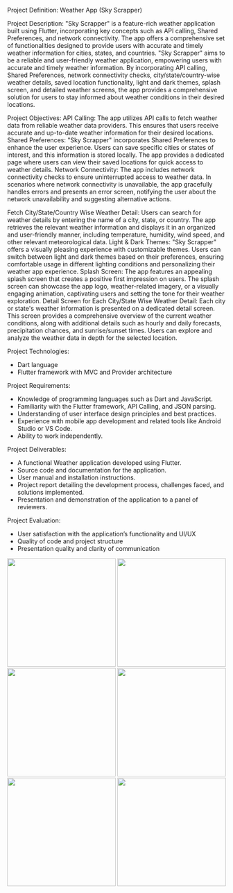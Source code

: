 Project Definition: Weather App (Sky Scrapper)

Project Description:
"Sky Scrapper" is a feature-rich weather application built using Flutter, incorporating key
concepts such as API calling, Shared Preferences, and network connectivity. The app offers a
comprehensive set of functionalities designed to provide users with accurate and timely weather
information for cities, states, and countries.
"Sky Scrapper" aims to be a reliable and user-friendly weather application, empowering users
with accurate and timely weather information. By incorporating API calling, Shared Preferences,
network connectivity checks, city/state/country-wise weather details, saved location
functionality, light and dark themes, splash screen, and detailed weather screens, the app
provides a comprehensive solution for users to stay informed about weather conditions in their
desired locations.

Project Objectives:
API Calling: The app utilizes API calls to fetch weather data from reliable weather data
providers. This ensures that users receive accurate and up-to-date weather information for their
desired locations.
Shared Preferences: "Sky Scrapper" incorporates Shared Preferences to enhance the user
experience. Users can save specific cities or states of interest, and this information is stored
locally. The app provides a dedicated page where users can view their saved locations for quick
access to weather details.
Network Connectivity: The app includes network connectivity checks to ensure uninterrupted
access to weather data. In scenarios where network connectivity is unavailable, the app
gracefully handles errors and presents an error screen, notifying the user about the network
unavailability and suggesting alternative actions.

Fetch City/State/Country Wise Weather Detail: Users can search for weather details by
entering the name of a city, state, or country. The app retrieves the relevant weather information
and displays it in an organized and user-friendly manner, including temperature, humidity, wind
speed, and other relevant meteorological data.
Light & Dark Themes: "Sky Scrapper" offers a visually pleasing experience with customizable
themes. Users can switch between light and dark themes based on their preferences, ensuring
comfortable usage in different lighting conditions and personalizing their weather app
experience.
Splash Screen: The app features an appealing splash screen that creates a positive first
impression on users. The splash screen can showcase the app logo, weather-related imagery, or a
visually engaging animation, captivating users and setting the tone for their weather exploration.
Detail Screen for Each City/State Wise Weather Detail: Each city or state's weather
information is presented on a dedicated detail screen. This screen provides a comprehensive
overview of the current weather conditions, along with additional details such as hourly and
daily forecasts, precipitation chances, and sunrise/sunset times. Users can explore and analyze
the weather data in depth for the selected location.

Project Technologies:
- Dart language
- Flutter framework with MVC and Provider architecture

Project Requirements:
- Knowledge of programming languages such as Dart and JavaScript.
- Familiarity with the Flutter framework, API Calling, and JSON parsing.
- Understanding of user interface design principles and best practices.
- Experience with mobile app development and related tools like Android Studio or VS Code.
- Ability to work independently.

Project Deliverables:
- A functional Weather application developed using Flutter.
- Source code and documentation for the application.
- User manual and installation instructions.
- Project report detailing the development process, challenges faced, and solutions implemented.
- Presentation and demonstration of the application to a panel of reviewers.

Project Evaluation:
- User satisfaction with the application’s functionality and UI/UX
- Quality of code and project structure
- Presentation quality and clarity of communication
  
<img src ="https://github.com/NeelManiya25/Adv_Flutter_Weather_App/assets/131368162/685bdd15-4c71-4cba-9b5f-285db14a3187" width ="250px">
<img src ="https://github.com/NeelManiya25/Adv_Flutter_Weather_App/assets/131368162/2487b308-3e7e-43d5-922e-57108797cfd0" width ="250px">
<img src ="https://github.com/NeelManiya25/Adv_Flutter_Weather_App/assets/131368162/8cc1b692-48a7-4762-805c-9253dab846b6" width ="250px">
<img src ="https://github.com/NeelManiya25/Adv_Flutter_Weather_App/assets/131368162/e4e0311b-0e86-4a40-b6f2-f1e3b192aefe" width ="250px">
<img src ="https://github.com/NeelManiya25/Adv_Flutter_Weather_App/assets/131368162/c8f94f20-40b7-4edd-8fb5-370929b91b52" width ="250px">
<img src ="https://github.com/NeelManiya25/Adv_Flutter_Weather_App/assets/131368162/be8b0d6d-42b8-4e38-826a-48ee33cebe42" width ="250px">





